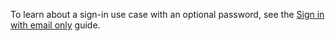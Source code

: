 
To learn about a sign-in use case with an optional password, see the [Sign in with email only](/docs/guides/pwd-optional-sign-in-email/nodeexpress/main/) guide.
